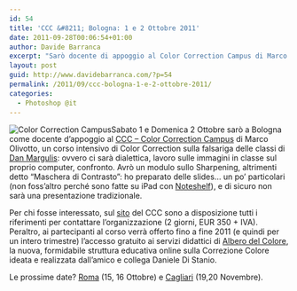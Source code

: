 ```yaml
---
id: 54
title: 'CCC &#8211; Bologna: 1 e 2 Ottobre 2011'
date: 2011-09-28T00:06:54+01:00
author: Davide Barranca
excerpt: "Sarò docente di appoggio al Color Correction Campus di Marco Olivotto (Bologna, 1 e 2 Ottobre 2011), con un modulo... un po' particolare sulla maschera di contrasto."
layout: post
guid: http://www.davidebarranca.com/?p=54
permalink: /2011/09/ccc-bologna-1-e-2-ottobre-2011/
categories:
  - Photoshop @it
---
```

<div class="pf-content">
  <p>
    <img class="alignleft size-full wp-image-56" style="border-style: initial;border-color: initial;border-width: 0px" src="/wp-content/uploads/2011/09/ccc.jpg" alt="Color Correction Campus" width="178" height="165" srcset="/wp-content/uploads/2011/09/ccc.jpg 178w, /wp-content/uploads/2011/09/ccc-150x139.jpg 150w" sizes="(max-width: 178px) 100vw, 178px" />Sabato 1 e Domenica 2 Ottobre sarò a Bologna come docente d&#8217;appoggio al <a title="Color Correction Campus - Bologna" href="http://www.colorcorrectioncampus.com/?page_id=149" target="_blank">CCC &#8211; Color Correction Campus</a> di Marco Olivotto, un corso intensivo di Color Correction sulla falsariga delle classi di <a title="Sito ufficiale italiano di Dan Margulis" href="http://www.danmargulis.it" target="_blank">Dan Margulis</a>: ovvero ci sarà dialettica, lavoro sulle immagini in classe sul proprio computer, confronto. Avrò un modulo sullo Sharpening, altrimenti detto &#8220;Maschera di Contrasto&#8221;: ho preparato delle slides&#8230; un po&#8217; particolari (non foss&#8217;altro perché sono fatte su iPad con <a title="Noteshelf per iPad" href="http://www.fluidtouch.biz/noteshelf/" target="_blank">Noteshelf</a>), e di sicuro non sarà una presentazione tradizionale.
  </p>

  <p>
    Per chi fosse interessato, sul <a title="CCC - Color Correction Campus" href="http://www.colorcorrectioncampus.com" target="_blank">sito</a> del CCC sono a disposizione tutti i riferimenti per contattare l&#8217;organizzazione (2 giorni, EUR 350 + IVA). Peraltro, ai partecipanti al corso verrà offerto fino a fine 2011 (e quindi per un intero trimestre) l&#8217;accesso gratuito ai servizi didattici di <a title="Albero del Colore, di Daniele Di Stanio" href="http://www.alberodelcolore.com/" target="_blank">Albero del Colore</a>, la nuova, formidabile struttura educativa online sulla Correzione Colore ideata e realizzata dall&#8217;amico e collega Daniele Di Stanio.
  </p>

  <p>
    Le prossime date? <a title="CCC - Roma" href="http://www.colorcorrectioncampus.com/?page_id=157" target="_blank">Roma</a> (15, 16 Ottobre) e <a title="CCC - Cagliari" href="http://www.colorcorrectioncampus.com/?page_id=246" target="_blank">Cagliari</a> (19,20 Novembre).
  </p>
</div>
